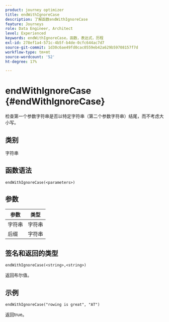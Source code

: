 ```yaml
---
product: journey optimizer
title: endWithIgnoreCase
description: 了解函数endWithIgnoreCase
feature: Journeys
role: Data Engineer, Architect
level: Experienced
keywords: endWithIgnoreCase，函数，表达式，历程
exl-id: 278ef1a4-571c-4b5f-b4de-0cfc644ac7d7
source-git-commit: 1d30c6ae49fd0cac0559eb42a629b59708157f7d
workflow-type: tm+mt
source-wordcount: '52'
ht-degree: 17%

---
```


# endWithIgnoreCase {#endWithIgnoreCase}

检查第一个参数字符串是否以特定字符串（第二个参数字符串）结尾，而不考虑大小写。

## 类别

字符串

## 函数语法

`endWithIgnoreCase(<parameters>)`

## 参数

| 参数 | 类型 |
|-----------|------------------|
| 字符串 | 字符串 |
| 后缀 | 字符串 |

## 签名和返回的类型

`endWithIgnoreCase(<string>,<string>)`

返回布尔值。

## 示例

`endWithIgnoreCase("rowing is great", "AT")`

返回true。

